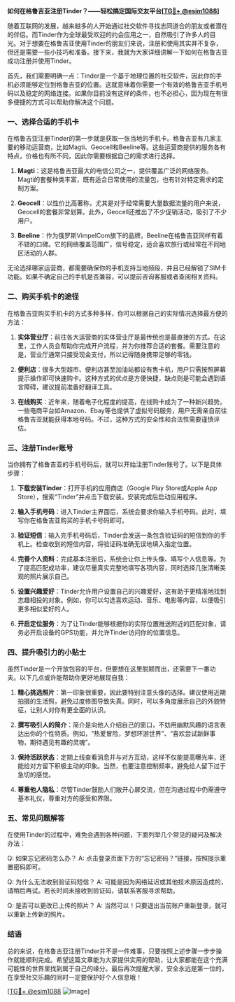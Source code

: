 **如何在格鲁吉亚注册Tinder？——轻松搞定国际交友平台[[TG💪+ @esim1088](https://t.me/s/esim1088)]**

随着互联网的发展，越来越多的人开始通过社交软件寻找志同道合的朋友或者潜在的伴侣。而Tinder作为全球最受欢迎的约会应用之一，自然吸引了许多人的目光。对于想要在格鲁吉亚使用Tinder的朋友们来说，注册和使用其实并不复杂，但还是需要一些小技巧和准备。接下来，我就为大家详细讲解一下如何在格鲁吉亚成功注册并使用Tinder。

首先，我们需要明确一点：Tinder是一个基于地理位置的社交软件，因此你的手机必须能够定位到格鲁吉亚的位置。这就意味着你需要一个有效的格鲁吉亚手机号码以及稳定的网络连接。如果你目前没有这样的条件，也不必担心，因为现在有很多便捷的方式可以帮助你解决这个问题。

### **一、选择合适的手机卡**

在格鲁吉亚注册Tinder的第一步就是获取一张当地的手机卡。格鲁吉亚有几家主要的移动运营商，比如Magti、Geocell和Beeline等。这些运营商提供的服务各有特点，价格也有所不同，因此你需要根据自己的需求进行选择。

1. **Magti**：这是格鲁吉亚最大的电信公司之一，提供覆盖广泛的网络服务。Magti的套餐种类丰富，既有适合日常使用的流量包，也有针对特定需求的定制方案。
   
2. **Geocell**：以性价比高著称，尤其是对于经常需要大量数据流量的用户来说，Geocell的套餐非常划算。此外，Geocell还推出了不少促销活动，吸引了不少用户。

3. **Beeline**：作为俄罗斯VimpelCom旗下的品牌，Beeline在格鲁吉亚同样有着不错的口碑。它的网络覆盖范围广，信号稳定，适合喜欢旅行或经常在不同地区活动的人群。

无论选择哪家运营商，都需要确保你的手机支持当地频段，并且已经解锁了SIM卡功能。如果不确定自己的手机是否兼容，可以提前咨询客服或者查阅相关资料。

### **二、购买手机卡的途径**

在格鲁吉亚购买手机卡的方式多种多样，你可以根据自己的实际情况选择最方便的方法：

1. **实体营业厅**：前往各大运营商的实体营业厅是最传统也是最直接的方式。在这里，工作人员会帮助你完成开户流程，并为你推荐合适的套餐。需要注意的是，营业厅通常只接受现金支付，所以记得随身携带足够的零钱。

2. **便利店**：很多大型超市、便利店甚至加油站都设有售卡机，用户只需按照屏幕提示操作即可快速购卡。这种方式的优点是方便快捷，缺点则是可能会遇到语言障碍，建议提前准备好翻译工具。

3. **在线购买**：近年来，随着电子化程度的提高，在线购卡成为了一种新兴趋势。一些电商平台如Amazon、Ebay等也提供了虚拟号码服务，用户无需亲自前往格鲁吉亚就能获得本地号码。不过，这种方式的安全性和合法性需要谨慎评估。

### **三、注册Tinder账号**

当你拥有了格鲁吉亚的手机号码后，就可以开始注册Tinder账号了。以下是具体步骤：

1. **下载安装Tinder**：打开手机的应用商店（Google Play Store或Apple App Store），搜索“Tinder”并点击下载安装。安装完成后启动应用程序。

2. **输入手机号码**：进入Tinder主界面后，系统会要求你输入手机号码。此时，填写你在格鲁吉亚购买的手机卡号码即可。

3. **验证短信**：输入完手机号码后，Tinder会发送一条包含验证码的短信到你的手机上。检查收到的短信内容，将验证码准确无误地填入指定位置。

4. **完善个人资料**：完成基本注册后，系统会让你上传头像、填写个人信息等。为了提高匹配成功率，建议尽量真实完整地填写各项内容，同时选择几张清晰美观的照片展示自己。

5. **设置兴趣爱好**：Tinder允许用户设置自己的兴趣爱好，这有助于更精准地找到志趣相投的对象。例如，你可以勾选喜欢运动、音乐、电影等内容，以便吸引更多相似爱好的人。

6. **开启定位服务**：为了让Tinder能够根据你的实际位置推送附近的匹配对象，请务必开启设备的GPS功能，并允许Tinder访问你的位置信息。

### **四、提升吸引力的小贴士**

虽然Tinder是一个开放包容的平台，但要想在这里脱颖而出，还需要下一番功夫。以下几点或许能帮助你更好地展现自我：

1. **精心挑选照片**：第一印象很重要，因此要特别注意头像的选择。建议使用近期拍摄的生活照，避免过度修图导致失真。同时，可以多角度展示自己的外貌特征，让别人对你有更全面的认识。

2. **撰写吸引人的简介**：简介是向他人介绍自己的窗口，不妨用幽默风趣的语言表达出你的个性特质。例如，“热爱冒险，梦想环游世界”、“喜欢尝试新鲜事物，期待遇见有趣的灵魂”。

3. **保持活跃状态**：定期上线查看消息并与对方互动，这样不仅能提高曝光率，还能给对方留下积极主动的印象。当然，也要注意控制频率，避免给人留下过于急切的感觉。

4. **尊重他人隐私**：尽管Tinder鼓励人们敞开心扉交流，但在沟通过程中仍需遵守基本礼仪，尊重对方的感受和界限。

### **五、常见问题解答**

在使用Tinder的过程中，难免会遇到各种问题，下面列举几个常见的疑问及解决办法：

Q: 如果忘记密码怎么办？
A: 点击登录页面下方的“忘记密码？”链接，按照提示重置密码即可。

Q: 为什么无法收到验证码短信？
A: 可能是因为网络延迟或其他技术原因造成的，请稍后再试。若长时间未接收到验证码，请联系客服寻求帮助。

Q: 是否可以更改已上传的照片？
A: 当然可以！只要退出当前账户重新登录，就可以重新上传新的照片。

### **结语**

总的来说，在格鲁吉亚注册Tinder并不是一件难事，只要按照上述步骤一步步操作就能顺利完成。希望这篇文章能为大家提供实用的帮助，让大家都能在这个充满可能性的世界里找到属于自己的缘分。最后再次提醒大家，安全永远是第一位的，在享受社交乐趣的同时一定要保护好个人信息哦！

[[TG💪+ @esim1088](https://t.me/s/esim1088) ![Image](https://i.postimg.cc/4NQfJmqS/Snipaste-2025-05-13-00-14-12.png)]
